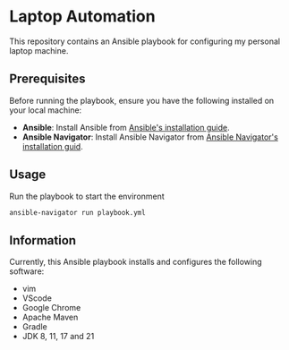 # Laptop Automation

This repository contains an Ansible playbook for configuring my personal laptop machine.

## Prerequisites

Before running the playbook, ensure you have the following installed on your local machine:

- **Ansible**: Install Ansible from [Ansible's installation guide](https://docs.ansible.com/ansible/latest/installation_guide/index.html).
- **Ansible Navigator**: Install Ansible Navigator from [Ansible Navigator's installation guid](https://ansible.readthedocs.io/projects/navigator/installation).

## Usage
Run the playbook to start the environment
   ```sh
   ansible-navigator run playbook.yml
   ```

## Information

Currently, this Ansible playbook installs and configures the following software:
- vim
- VScode
- Google Chrome
- Apache Maven
- Gradle
- JDK 8, 11, 17 and 21
